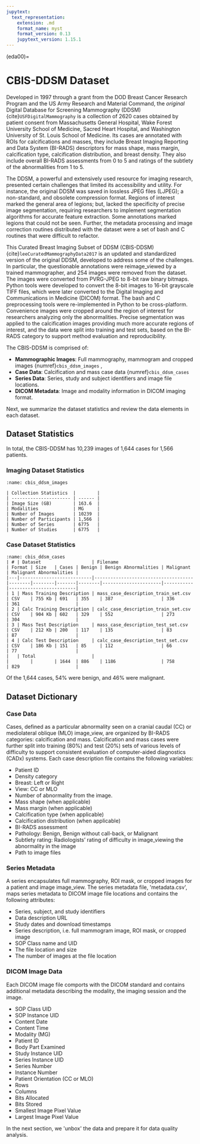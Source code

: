 ```yaml
---
jupytext:
  text_representation:
    extension: .md
    format_name: myst
    format_version: 0.13
    jupytext_version: 1.15.1
---
```

(eda00)=

# **CBIS-DDSM** Dataset

Developed in 1997 through a grant from the DOD Breast Cancer Research Program and the US Army Research and Material Command, the *original* Digital Database for Screening Mammography (DDSM) {cite}`USFDigitalMammography` is a collection of 2620 cases obtained by patient consent from Massachusetts General Hospital, Wake Forest University School of Medicine, Sacred Heart Hospital, and Washington University of St. Louis School of Medicine. Its cases are annotated with ROIs for calcifications and masses, they include Breast Imaging Reporting and Data System (BI-RADS) descriptors for mass shape, mass margin, calcification type, calcification distribution, and breast density. They also include overall BI-RADS assessments from 0 to 5 and ratings of the subtlety of the abnormalities from 1 to 5.

The DDSM, a powerful and extensively used resource for imaging research, presented certain challenges that limited its accessibility and utility.  For instance, the original DDSM was saved in lossless JPEG files (LJPEG); a non-standard, and obsolete compression format. Regions of interest marked the general area of legions; but, lacked the specificity of precise image segmentation, requiring researchers to implement segmentation algorithms for accurate feature extraction. Some annotations marked legions that could not be seen. Further, the metadata processing and image correction routines distributed with the dataset were a set of bash and C routines that were difficult to refactor.

This Curated Breast Imaging Subset of DDSM (CBIS-DDSM) {cite}`leeCuratedMammographyData2017` is an updated and standardized version of the original DDSM, developed to address some of the challenges. In particular, the questionable annotations were reimage_viewed by a trained mammographer, and 254 images were removed from the dataset. The images were converted from PVRG-JPEG to 8-bit raw binary bitmaps. Python tools were developed to convert the 8-bit images to 16-bit grayscale TIFF files, which were later converted to the Digital Imaging and Communications in Medicine (DICOM) format. The bash and C preprocessing tools were re-implemented in Python to be cross-platform. Convenience images were cropped around the region of interest for researchers analyzing only the abnormalities. Precise segmentation was applied to the calcification images providing much more accurate regions of interest, and the data were split into training and test sets, based on the BI-RADS category to support method evaluation and reproducibility.

The CBIS-DDSM is comprised of:

- **Mammographic Images**: Full mammography, mammogram and cropped images {numref}`cbis_ddsm_images` ,
- **Case Data**: Calcification and mass case data {numref}`cbis_ddsm_cases`
- **Series Data**: Series, study and subject identifiers and image file locations.
- **DICOM Metadata**: Image and modality information in DICOM imaging format.

Next, we summarize the dataset statistics and review the data elements in each dataset.

## Dataset Statistics

In total, the CBIS-DDSM has 10,239 images of 1,644 cases for 1,566 patients.

### Imaging Dataset Statistics

```{table}
:name: cbis_ddsm_images

| Collection Statistics  |        |
| ---------------------- | ------ |
| Image Size (GB)        | 163.6  |
| Modalities             | MG     |
| Number of Images       | 10239  |
| Number of Participants | 1,566  |
| Number of Series       | 6775   |
| Number of Studies      | 6775   |
```

### Case Dataset Statistics

```{table}
:name: cbis_ddsm_cases
| # | Dataset                   | Filename                            | Format | Size   | Cases | Benign | Benign Abnormalities | Malignant | Malignant Abnormalities |
|---|---------------------------|-------------------------------------|--------|--------|-------|--------|----------------------|-----------|-------------------------|
| 1 | Mass Training Description | mass_case_description_train_set.csv | CSV    | 755 Kb | 691   | 355    | 387                  | 336       | 361                     |
| 2 | Calc Training Description | calc_case_description_train_set.csv | CSV    | 904 Kb | 602   | 329    | 552                  | 273       | 304                     |
| 3 | Mass Test Description     | mass_case_description_test_set.csv  | CSV    | 212 Kb | 200   | 117    | 135                  | 83        | 87                      |
| 4 | Calc Test Description     | calc_case_description_test_set.csv  | CSV    | 186 Kb | 151   | 85     | 112                  | 66        | 77                      |
|   | Total                     |                                     |        |        | 1644  | 886    | 1186                 | 758       | 829                     |
```

Of the 1,644 cases, 54% were benign, and 46% were malignant.

## Dataset Dictionary

### Case Data

Cases, defined as a particular abnormality seen on a cranial caudal (CC) or mediolateral oblique (MLO) image_view, are organized by BI-RADS categories: calcification and mass. Calcification and mass cases were further split into training (80%) and test (20%) sets of various levels of difficulty to support consistent evaluation of computer-aided diagnostics (CADx) systems. Each case description file contains the following variables:

- Patient ID
- Density category
- Breast: Left or Right
- View: CC or MLO
- Number of abnormality from the image.
- Mass shape (when applicable)
- Mass margin (when applicable)
- Calcification type (when applicable)
- Calcification distribution (when applicable)
- BI-RADS assessment
- Pathology: Benign, Benign without call-back, or Malignant
- Subtlety rating: Radiologists’ rating of difficulty in image_viewing the abnormality in the image
- Path to image files

### Series Metadata

A series encapsulates full mammography, ROI mask, or cropped images for a patient and image image_view. The series metadata file, 'metadata.csv', maps series metadata to DICOM image file locations and contains the following attributes:

- Series, subject, and study identifiers
- Data description URL
- Study dates and download timestamps
- Series description, i.e. full mammogram image, ROI mask, or cropped image
- SOP Class name and UID
- The file location and size
- The number of images at the file location

### DICOM Image Data

Each DICOM image file comports with the DICOM standard and contains additional metadata describing the modality, the imaging session and the image.

- SOP Class UID
- SOP Instance UID
- Content Date
- Content Time
- Modality (MG)
- Patient ID
- Body Part Examined
- Study Instance UID
- Series Instance UID
- Series Number
- Instance Number
- Patient Orientation (CC or MLO)
- Rows
- Columns
- Bits Allocated
- Bits Stored
- Smallest Image Pixel Value
- Largest Image Pixel Value

In the next section, we 'unbox' the data and prepare it for data quality analysis.
